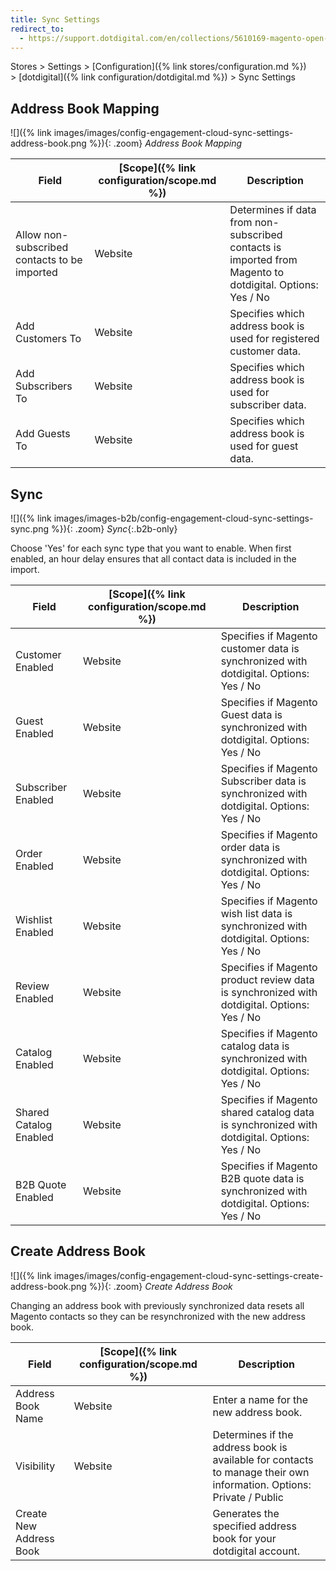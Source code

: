 ```yaml
---
title: Sync Settings
redirect_to:
  - https://support.dotdigital.com/en/collections/5610169-magento-open-source-and-adobe-commerce
---
```


Stores > Settings > [Configuration]({% link stores/configuration.md %}) > [dotdigital]({% link configuration/dotdigital.md %}) > Sync Settings

## Address Book Mapping

![]({% link images/images/config-engagement-cloud-sync-settings-address-book.png %}){: .zoom}
_Address Book Mapping_

|Field|[Scope]({% link configuration/scope.md %})|Description|
|--- |--- |--- |
|Allow non-subscribed contacts to be imported|Website|Determines if data from non-subscribed contacts is imported from Magento to dotdigital. Options:  Yes / No|
|Add Customers To|Website|Specifies which address book is used for registered customer data.|
|Add Subscribers To|Website|Specifies which address book is used for subscriber data.|
|Add Guests To|Website|Specifies which address book is used for guest data.|

## Sync

![]({% link images/images-b2b/config-engagement-cloud-sync-settings-sync.png %}){: .zoom}
_Sync_{:.b2b-only}

Choose 'Yes' for each sync type that you want to enable. When first enabled, an hour delay ensures that all contact data is included in the import.

|Field|[Scope]({% link configuration/scope.md %})|Description|
|--- |--- |--- |
|Customer Enabled|Website|Specifies if Magento customer data is synchronized with dotdigital. Options: Yes / No|
|Guest Enabled|Website|Specifies if Magento Guest data is synchronized with dotdigital. Options: Yes / No|
|Subscriber Enabled|Website|Specifies if Magento Subscriber data is synchronized with dotdigital. Options: Yes / No|
|Order Enabled|Website|Specifies if Magento order data is synchronized with dotdigital. Options: Yes / No|
|Wishlist Enabled|Website|Specifies if Magento wish list data is synchronized with dotdigital. Options: Yes / No|
|Review Enabled|Website|Specifies if Magento product review data is synchronized with dotdigital. Options: Yes / No|
|Catalog Enabled|Website|Specifies if Magento catalog data is synchronized with dotdigital. Options: Yes / No|
|<span class="b2b-only">Shared Catalog Enabled</span>|Website|Specifies if Magento shared catalog data is synchronized with dotdigital. Options: Yes / No|
|<span class="b2b-only">B2B Quote Enabled</span>|Website|Specifies if Magento B2B quote data is synchronized with dotdigital. Options: Yes / No|

## Create Address Book

![]({% link images/images/config-engagement-cloud-sync-settings-create-address-book.png %}){: .zoom}
_Create Address Book_

Changing an address book with previously synchronized data resets all Magento contacts so they can be resynchronized with the new address book.

|Field|[Scope]({% link configuration/scope.md %})|Description|
|--- |--- |--- |
|Address Book Name|Website|Enter a name for the new address book.|
|Visibility|Website|Determines if the address book is available for contacts to manage their own information. Options: Private / Public|
|<span class="btn">Create New Address Book</span>| |Generates the specified address book for your dotdigital account.|
